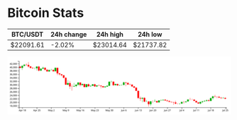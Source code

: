 # Bitcoin Stats

BTC/USDT|24h change|24h high|24h low|
|---|---|---|---|
|$22091.61|-2.02%|$23014.64|$21737.82|

<img src="./chart.svg">
